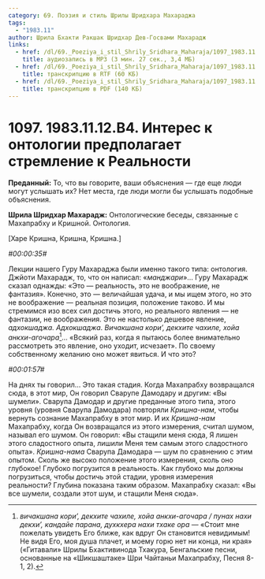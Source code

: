 ```yaml
---
category: 69. Поэзия и стиль Шрилы Шридхара Махараджа
tags:
  - "1983.11"
author: Шрила Бхакти Ракшак Шридхар Дев-Госвами Махарадж
links:
  - href: /dl/69._Poeziya_i_stil_Shrily_Sridhara_Maharaja/1097_1983.11.12.B4_SridharMj_Interes_k_ontologii_predpolagaet_stremlenie_k_Realnosti.mp3
    title: аудиозапись в MP3 (3 мин. 27 сек., 3,4 МБ)
  - href: /dl/69._Poeziya_i_stil_Shrily_Sridhara_Maharaja/1097_1983.11.12.B4_SridharMj_Interes_k_ontologii_predpolagaet_stremlenie_k_Realnosti.rtf
    title: транскрипцию в RTF (60 КБ)
  - href: /dl/69._Poeziya_i_stil_Shrily_Sridhara_Maharaja/1097_1983.11.12.B4_SridharMj_Interes_k_ontologii_predpolagaet_stremlenie_k_Realnosti.pdf
    title: транскрипцию в PDF (140 КБ)
---
```


# 1097. 1983.11.12.B4. Интерес к онтологии предполагает стремление к Реальности

**Преданный:** То, что вы говорите, ваши объяснения — где еще люди могут услышать их? Нет места, где люди могли бы услышать подобные объяснения.

**Шрила Шридхар Махарадж:** Онтологические беседы, связанные с Махапрабху и Кришной. Онтология.

[Харе Кришна, Кришна, Кришна.]

*#00:00:35#*

Лекции нашего Гуру Махараджа были именно такого типа: онтология. Джйоти Махарадж, то, что он написал: «*манджари*»… Гуру Махарадж сказал однажды: «Это — реальность, это не воображение, не фантазия». Конечно, это — величайшая удача, и мы ищем этого, но это не воображение — реальная позиция, положение таково. И мы стремимся изо всех сил достичь этого, но реального явления — не фантазии, не воображения. Это не настолько дешевое явление, *адхокшаджа. Адхокшаджа*. *Вичакшана кори’, декхите чахиле, хойа анкхи-агочара*[^_ftn1]… «Всякий раз, когда я пытаюсь более внимательно рассмотреть это явление, оно уходит, исчезает». По своему собственному желанию оно может явиться. И что это?

*#00:01:57#*

На днях ты говорил… Это такая стадия. Когда Махапрабху возвращался сюда, в этот мир, Он говорил Сварупе Дамодару и другим: «Вы шумели». Сварупа Дамодар и другие преданные этого типа, этого уровня (уровня Сварупа Дамодара) повторяли *Кришна-нам*, чтобы вернуть сознание Махапрабху в этот мир. И их *Кришна-нам* Махапрабху, когда Он возвращался из этого измерения, считал шумом, называл его шумом. Он говорил: «Вы стащили меня сюда, Я лишен этого сладостного опыта, лишили Меня тем самым этого сладостного опыта». *Кришна-нама* Сварупа Дамодара — шум по сравнению с этим опытом. Сколь же высоко положение этого измерения, сколь оно глубокое! Глубоко погрузится в реальность. Как глубоко мы должны погрузиться, чтобы достичь этой стадии, уровня измерения реальности? Глубина показана таким образом. Махапрабху сказал: «Вы все шумели, создали этот шум, и стащили Меня сюда».



[^_ftn1]: *вичакшана кори’, декхите чахиле, хойа анкхи-агочара / пунах нахи декхи’, кандайе парана, духкхера нахи тхаке ора* — «Стоит мне пожелать увидеть Его ближе, как вдруг Он становится невидимым! Не видя Его, моя душа плачет, и моему горю нет ни конца, ни края» («Гитавали» Шрилы Бхактивинода Тхакура, Бенгальские песни, основанные на «Шикшаштаке» Шри Чайтаньи Махапрабху, Песня 8-1, 2).

